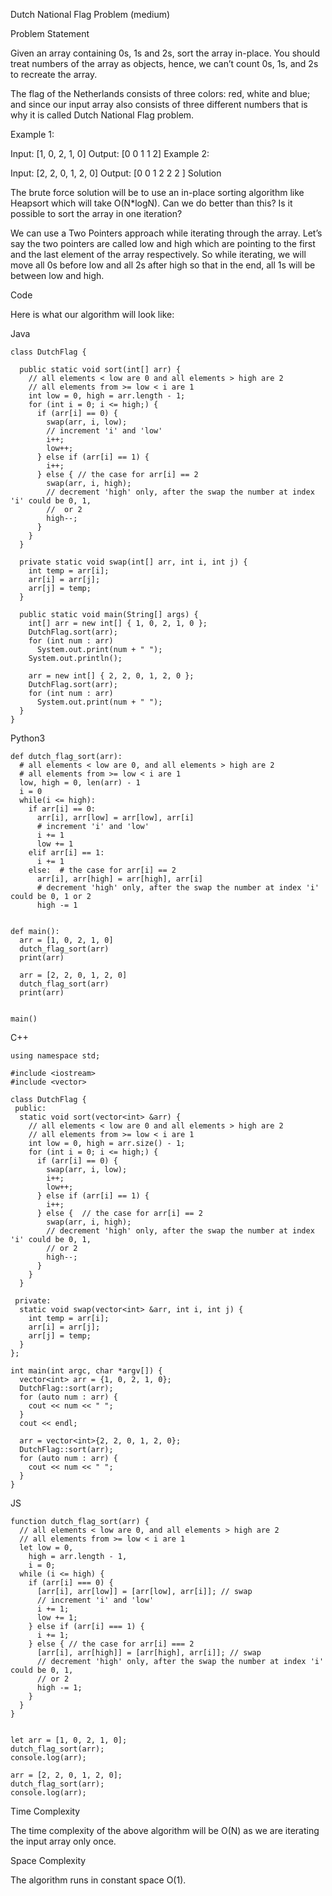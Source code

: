 Dutch National Flag Problem (medium)


Problem Statement

Given an array containing 0s, 1s and 2s, sort the array in-place. You should treat numbers of the array as objects, hence, we can’t count 0s, 1s, and 2s to recreate the array.

The flag of the Netherlands consists of three colors: red, white and blue; and since our input array also consists of three different numbers that is why it is called Dutch National Flag problem.

Example 1:

Input: [1, 0, 2, 1, 0]
Output: [0 0 1 1 2]
Example 2:

Input: [2, 2, 0, 1, 2, 0]
Output: [0 0 1 2 2 2 ]
Solution

The brute force solution will be to use an in-place sorting algorithm like Heapsort which will take O(N*logN). Can we do better than this? Is it possible to sort the array in one iteration?

We can use a Two Pointers approach while iterating through the array. Let’s say the two pointers are called low and high which are pointing to the first and the last element of the array respectively. So while iterating, we will move all 0s before low and all 2s after high so that in the end, all 1s will be between low and high.

Code  

Here is what our algorithm will look like:

Java
```
class DutchFlag {

  public static void sort(int[] arr) {
    // all elements < low are 0 and all elements > high are 2
    // all elements from >= low < i are 1
    int low = 0, high = arr.length - 1;
    for (int i = 0; i <= high;) {
      if (arr[i] == 0) {
        swap(arr, i, low);
        // increment 'i' and 'low'
        i++;
        low++;
      } else if (arr[i] == 1) {
        i++;
      } else { // the case for arr[i] == 2
        swap(arr, i, high);
        // decrement 'high' only, after the swap the number at index 'i' could be 0, 1, 
        //  or 2
        high--;
      }
    }
  }

  private static void swap(int[] arr, int i, int j) {
    int temp = arr[i];
    arr[i] = arr[j];
    arr[j] = temp;
  }

  public static void main(String[] args) {
    int[] arr = new int[] { 1, 0, 2, 1, 0 };
    DutchFlag.sort(arr);
    for (int num : arr)
      System.out.print(num + " ");
    System.out.println();

    arr = new int[] { 2, 2, 0, 1, 2, 0 };
    DutchFlag.sort(arr);
    for (int num : arr)
      System.out.print(num + " ");
  }
}

```
Python3
```
def dutch_flag_sort(arr):
  # all elements < low are 0, and all elements > high are 2
  # all elements from >= low < i are 1
  low, high = 0, len(arr) - 1
  i = 0
  while(i <= high):
    if arr[i] == 0:
      arr[i], arr[low] = arr[low], arr[i]
      # increment 'i' and 'low'
      i += 1
      low += 1
    elif arr[i] == 1:
      i += 1
    else:  # the case for arr[i] == 2
      arr[i], arr[high] = arr[high], arr[i]
      # decrement 'high' only, after the swap the number at index 'i' could be 0, 1 or 2
      high -= 1


def main():
  arr = [1, 0, 2, 1, 0]
  dutch_flag_sort(arr)
  print(arr)

  arr = [2, 2, 0, 1, 2, 0]
  dutch_flag_sort(arr)
  print(arr)


main()
```

C++
```
using namespace std;

#include <iostream>
#include <vector>

class DutchFlag {
 public:
  static void sort(vector<int> &arr) {
    // all elements < low are 0 and all elements > high are 2
    // all elements from >= low < i are 1
    int low = 0, high = arr.size() - 1;
    for (int i = 0; i <= high;) {
      if (arr[i] == 0) {
        swap(arr, i, low);
        i++;
        low++;
      } else if (arr[i] == 1) {
        i++;
      } else {  // the case for arr[i] == 2
        swap(arr, i, high);
        // decrement 'high' only, after the swap the number at index 'i' could be 0, 1,
        // or 2
        high--;
      }
    }
  }

 private:
  static void swap(vector<int> &arr, int i, int j) {
    int temp = arr[i];
    arr[i] = arr[j];
    arr[j] = temp;
  }
};

int main(int argc, char *argv[]) {
  vector<int> arr = {1, 0, 2, 1, 0};
  DutchFlag::sort(arr);
  for (auto num : arr) {
    cout << num << " ";
  }
  cout << endl;

  arr = vector<int>{2, 2, 0, 1, 2, 0};
  DutchFlag::sort(arr);
  for (auto num : arr) {
    cout << num << " ";
  }
}

```
JS
```
function dutch_flag_sort(arr) {
  // all elements < low are 0, and all elements > high are 2
  // all elements from >= low < i are 1
  let low = 0,
    high = arr.length - 1,
    i = 0;
  while (i <= high) {
    if (arr[i] === 0) {
      [arr[i], arr[low]] = [arr[low], arr[i]]; // swap
      // increment 'i' and 'low'
      i += 1;
      low += 1;
    } else if (arr[i] === 1) {
      i += 1;
    } else { // the case for arr[i] === 2
      [arr[i], arr[high]] = [arr[high], arr[i]]; // swap
      // decrement 'high' only, after the swap the number at index 'i' could be 0, 1, 
      // or 2
      high -= 1;
    }
  }
}


let arr = [1, 0, 2, 1, 0];
dutch_flag_sort(arr);
console.log(arr);

arr = [2, 2, 0, 1, 2, 0];
dutch_flag_sort(arr);
console.log(arr);
```

Time Complexity


The time complexity of the above algorithm will be O(N) as we are iterating the input array only once.

Space Complexity

The algorithm runs in constant space O(1).


